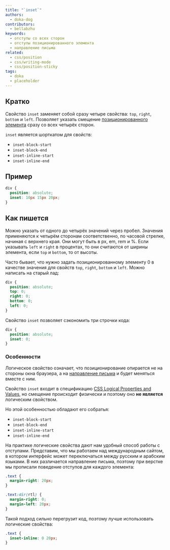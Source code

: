 ```yaml
---
title: "`inset`"
authors:
  - doka-dog
contributors:
  - bellabzhu
keywords:
  - отступы со всех сторон
  - отступы позиционированного элемента
  - направление письма
related:
  - css/position
  - css/writing-mode
  - css/position-sticky
tags:
  - doka
  - placeholder
---
```


## Кратко

Свойство `inset` заменяет собой сразу четыре свойства: `top`, `right`, `bottom` и `left`. Позволяет указать смещение [позиционированного элемента](/css/position/) сразу со всех четырёх сторон. 

`inset` является шорткатом для свойств:

- `inset-block-start`
- `inset-block-end`
- `inset-inline-start`
- `inset-inline-end`

## Пример

```css
div {
  position: absolute;
  inset: 10px 15px 20px;
}
```

## Как пишется

Можно указать от одного до четырёх значений через пробел. Значения применяются к четырём сторонам соответственно, по часовой стрелке, начиная с верхнего края. Они могут быть в px, em, rem и %. Если указывать `left` и `right` в процентах, то они считаются от ширины элемента, если `top` и `bottom`, то от высоты.

Часто бывает, что нужно задать позиционированному элементу 0 в качестве значения для свойств `top`, `right`, `bottom` и `left`. Можно написать на старый лад:

```css
div {
  position: absolute;
  top: 0;
  right: 0;
  bottom: 0;
  left: 0;
}
```

Свойство `inset` позволяет сэкономить три строчки кода:

```css
div {
  position: absolute;
  inset: 0;
}
```

### Особенности

Логическое свойство означает, что позиционирование опирается не на стороны окна браузера, а на [направление письма](/css/writing-mode/) и будет меняться вместе с ним.

Свойство `inset` входит в спецификацию [CSS Logical Properties and Values](https://drafts.csswg.org/css-logical/), но смещение происходит физически и поэтому оно **не является** логическим свойством.  

Но этой особенностью обладают его собратья:

- `inset-block-start`
- `inset-block-end`
- `inset-inline-start`
- `inset-inline-end`

На практике логические свойства дают нам удобный способ работы с отступами. Представим, что мы работаем над международным сайтом, в котором интерфейс может переключаться между русским и арабским языками. В них различается направление письма, поэтому при верстке мы прописали поведение отступов для каждого элемента:

```css
.text {
  margin-right: 20px;
}

.text:dir(rtl) {
  margin-right: 0;
  margin-left: 20px;
}
```

Такой подход сильно перегрузит код, поэтому лучше использовать логические свойства:

```css
.text {
  inset-inline: 0 20px;
}
```
